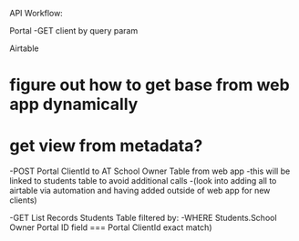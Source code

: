 API Workflow:

Portal
-GET client by query param

Airtable 
# figure out how to get base from web app dynamically

# get view from metadata?

-POST Portal ClientId to AT School Owner Table from web app
    -this will be linked to students table to avoid additional calls
    -(look into adding all to airtable via automation and having added outside of web app for new clients)

-GET List Records Students Table filtered by:
    -WHERE Students.School Owner Portal ID field === Portal ClientId exact match)

